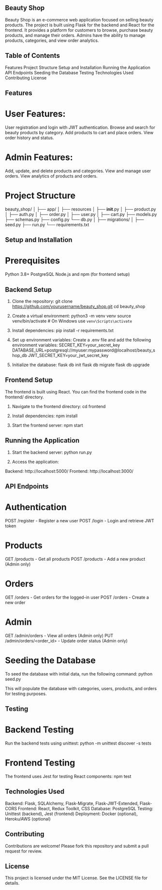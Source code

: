 ## Beauty Shop
Beauty Shop is an e-commerce web application focused on selling beauty products. The project is built using Flask for the backend and React for the frontend. It provides a platform for customers to browse, purchase beauty products, and manage their orders. Admins have the ability to manage products, categories, and view order analytics.

## Table of Contents
Features
Project Structure
Setup and Installation
Running the Application
API Endpoints
Seeding the Database
Testing
Technologies Used
Contributing
License

## Features
# User Features:
User registration and login with JWT authentication.
Browse and search for beauty products by category.
Add products to cart and place orders.
View order history and status.

# Admin Features:
Add, update, and delete products and categories.
View and manage user orders.
View analytics of products and orders.

# Project Structure
beauty_shop/
│
├── app/
│   ├── resources
│   ├── __init__.py
│   ├── product.py
│   ├── auth.py
│   ├── order.py
│   ├── user.py
│   ├── cart.py
├── models.py
├── schemas.py
├── config.py
└── db.py
│
├── migrations/
│
├── seed.py
├── run.py
└── requirements.txt

## Setup and Installation
# Prerequisites
Python 3.8+
PostgreSQL
Node.js and npm (for frontend setup)

## Backend Setup
1. Clone the repository:
git clone https://github.com/yourusername/beauty_shop.git
cd beauty_shop

2. Create a virtual environment:
python3 -m venv venv
source venv/bin/activate  # On Windows use `venv\Scripts\activate`


3. Install dependencies:
pip install -r requirements.txt


4. Set up environment variables: Create a .env file and add the following environment variables:
SECRET_KEY=your_secret_key
DATABASE_URL=postgresql://myuser:mypassword@localhost/beauty_shop_db
JWT_SECRET_KEY=your_jwt_secret_key


5. Initialize the database: 
flask db init
flask db migrate
flask db upgrade

## Frontend Setup
The frontend is built using React. You can find the frontend code in the frontend/ directory.

1. Navigate to the frontend directory:
cd frontend

2. Install dependencies:
npm install


3. Start the frontend server:
npm start

## Running the Application
1. Start the backend server:
python run.py

2. Access the application:

Backend: http://localhost:5000/
Frontend: http://localhost:3000/


## API Endpoints
# Authentication
POST /register - Register a new user
POST /login - Login and retrieve JWT token

# Products
GET /products - Get all products
POST /products - Add a new product (Admin only)

# Orders
GET /orders - Get orders for the logged-in user
POST /orders - Create a new order

# Admin
GET /admin/orders - View all orders (Admin only)
PUT /admin/orders/<order_id> - Update order status (Admin only)

# Seeding the Database
To seed the database with initial data, run the following command:
python seed.py

This will populate the database with categories, users, products, and orders for testing purposes.

## Testing
# Backend Testing
Run the backend tests using unittest:
python -m unittest discover -s tests

# Frontend Testing
The frontend uses Jest for testing React components:
npm test

## Technologies Used
Backend: Flask, SQLAlchemy, Flask-Migrate, Flask-JWT-Extended, Flask-CORS
Frontend: React, Redux Toolkit, CSS
Database: PostgreSQL
Testing: Unittest (backend), Jest (frontend)
Deployment: Docker (optional), Heroku/AWS (optional)

## Contributing
Contributions are welcome! Please fork this repository and submit a pull request for review.

## License
This project is licensed under the MIT License. See the LICENSE file for details.





